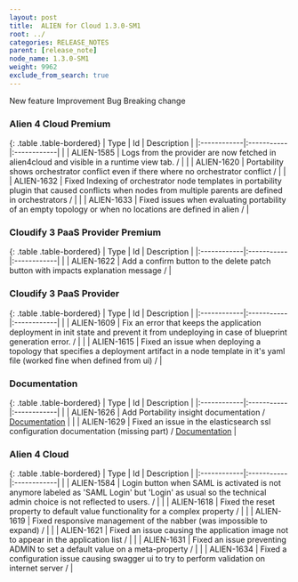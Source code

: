 ```yaml
---
layout: post
title:  ALIEN for Cloud 1.3.0-SM1
root: ../
categories: RELEASE_NOTES
parent: [release_note]
node_name: 1.3.0-SM1
weight: 9962
exclude_from_search: true
---
```





<i class="fa fa-plus text-success"></i> New feature <i class="fa fa-level-up text-primary"></i> Improvement  <i class="fa fa-bug text-danger"></i> Bug <i class="fa fa-exclamation-triangle text-warning"></i> Breaking change


### Alien 4 Cloud Premium



  {: .table .table-bordered}
  | Type        | Id         | Description |
  |:------------|:-----------|:------------|
    |  <i class="fa fa-plus text-success"></i> | ALIEN-1585 | Logs from the provider are now fetched in alien4cloud and visible in a runtime view tab. /  |
        |  <i class="fa fa-bug text-danger"></i> | ALIEN-1620 | Portability shows orchestrator conflict even if there where no orchestrator conflict /  |
    |  <i class="fa fa-bug text-danger"></i> | ALIEN-1632 | Fixed Indexing of orchestrator node templates in portability plugin that caused conflicts when nodes from multiple parents are defined in orchestrators /  |
    |  <i class="fa fa-bug text-danger"></i> | ALIEN-1633 | Fixed issues when evaluating portability of an empty topology or when no locations are defined in alien /  |



### Cloudify 3 PaaS Provider Premium



  {: .table .table-bordered}
  | Type        | Id         | Description |
  |:------------|:-----------|:------------|
      |  <i class="fa fa-level-up text-primary"></i> | ALIEN-1622 | Add a confirm button to the delete patch button with impacts explanation message /  |



### Cloudify 3 PaaS Provider



  {: .table .table-bordered}
  | Type        | Id         | Description |
  |:------------|:-----------|:------------|
        |  <i class="fa fa-bug text-danger"></i> | ALIEN-1609 | Fix an error that keeps the application deployment in init state and prevent it from undeploying in case of blueprint generation error. /  |
    |  <i class="fa fa-bug text-danger"></i> | ALIEN-1615 | Fixed an issue when deploying a topology that specifies a deployment artifact in a node template in it's yaml file (worked fine when defined from ui) /  |



### Documentation



  {: .table .table-bordered}
  | Type        | Id         | Description |
  |:------------|:-----------|:------------|
    |  <i class="fa fa-plus text-success"></i> | ALIEN-1626 | Add Portability insight documentation / [Documentation](#/documentation/1.2.0/user_guide/topology_portability.html) |
      |  <i class="fa fa-level-up text-primary"></i> | ALIEN-1629 | Fixed an issue in the elasticsearch ssl configuration documentation (missing part) / [Documentation](#/documentation/1.2.0/admin_guide/security_elastic_search.html) |



### Alien 4 Cloud



  {: .table .table-bordered}
  | Type        | Id         | Description |
  |:------------|:-----------|:------------|
      |  <i class="fa fa-level-up text-primary"></i> | ALIEN-1584 | Login button when SAML is activated is not anymore labeled as 'SAML Login' but 'Login' as usual so the technical admin choice is not reflected to users. /  |
      |  <i class="fa fa-bug text-danger"></i> | ALIEN-1618 | Fixed the reset property to default value functionality for a complex property /  |
    |  <i class="fa fa-bug text-danger"></i> | ALIEN-1619 | Fixed responsive management of the nabber (was impossible to expand) /  |
    |  <i class="fa fa-bug text-danger"></i> | ALIEN-1621 | Fixed an issue causing the application image not to appear in the application list /  |
    |  <i class="fa fa-bug text-danger"></i> | ALIEN-1631 | Fixed an issue preventing ADMIN to set a default value on a meta-property /  |
    |  <i class="fa fa-bug text-danger"></i> | ALIEN-1634 | Fixed a configuration issue causing swagger ui to try to perform validation on internet server /  |
